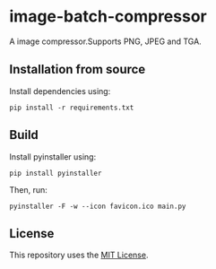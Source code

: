 # image-batch-compressor
A image compressor.Supports PNG, JPEG and TGA.

## Installation from source

Install dependencies using:

```
pip install -r requirements.txt
```

## Build
Install pyinstaller using:
```
pip install pyinstaller
```
Then, run:
```
pyinstaller -F -w --icon favicon.ico main.py
```

## License
This repository uses the [MIT License](/LICENSE).